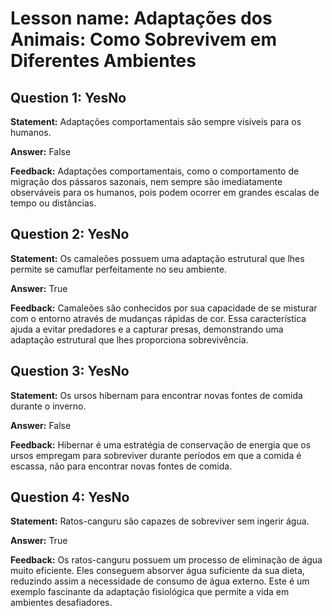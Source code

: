 # Lesson name: Adaptações dos Animais: Como Sobrevivem em Diferentes Ambientes

## Question 1: YesNo

**Statement:** Adaptações comportamentais são sempre visíveis para os humanos.

**Answer:** False

**Feedback:**
Adaptações comportamentais, como o comportamento de migração dos pássaros sazonais, nem sempre são imediatamente observáveis para os humanos, pois podem ocorrer em grandes escalas de tempo ou distâncias.


## Question 2: YesNo

**Statement:** Os camaleões possuem uma adaptação estrutural que lhes permite se camuflar perfeitamente no seu ambiente.

**Answer:** True

**Feedback:**
Camaleões são conhecidos por sua capacidade de se misturar com o entorno através de mudanças rápidas de cor. Essa característica ajuda a evitar predadores e a capturar presas, demonstrando uma adaptação estrutural que lhes proporciona sobrevivência.


## Question 3: YesNo

**Statement:** Os ursos hibernam para encontrar novas fontes de comida durante o inverno.

**Answer:** False

**Feedback:**
Hibernar é uma estratégia de conservação de energia que os ursos empregam para sobreviver durante períodos em que a comida é escassa, não para encontrar novas fontes de comida.


## Question 4: YesNo

**Statement:** Ratos-canguru são capazes de sobreviver sem ingerir água.

**Answer:** True

**Feedback:**
Os ratos-canguru possuem um processo de eliminação de água muito eficiente. Eles conseguem absorver água suficiente da sua dieta, reduzindo assim a necessidade de consumo de água externo. Este é um exemplo fascinante da adaptação fisiológica que permite a vida em ambientes desafiadores.

